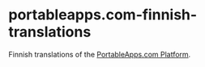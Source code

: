 # portableapps.com-finnish-translations
Finnish translations of the [PortableApps.com Platform](https://portableapps.com/platform/features).
